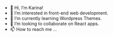 - 👋 Hi, I’m Karina!
- 👀 I’m interested in front-end web development.
- 🌱 I’m currently learning Wordpress Themes.
- 💞️ I’m looking to collaborate on React apps.
- 📫 How to reach me ...

<!---
alltookarina/alltookarina is a ✨ special ✨ repository because its `README.md` (this file) appears on your GitHub profile.
You can click the Preview link to take a look at your changes.
--->
